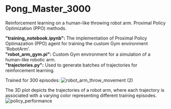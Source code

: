 # Pong_Master_3000
Reinforcement learning on a human-like throwing robot arm. Proximal Policy Optimization (PPO) methods.

**"training_notebook.ipynb":** The implementation of Proximal Policy Optimazation (PPO) agent for training the custom Gym environment 'RobotArm'.  <br />
**"robot_arm_gym.pi":** Custom Gym environment for a simulation of a human-like robotic arm.  <br />
**"trajectories.py":** Used to generate batches of trajectories for reinforcement learning.  <br />

Trained for 300 episodes:
![robot_arm_throw_movement (2)](https://github.com/SimonBakJeppesen/Pong_Master_3000/assets/55833078/a1965944-507f-416e-86b9-ec67279224bd)


The 3D plot depicts the trajectories of a robot arm, where each trajectory is associated with a varying color representing different training episodes.
![policy_performance](https://github.com/SimonBakJeppesen/Pong_Master_3000/assets/55833078/da0b1a3b-ae25-4054-93fc-453cc3b59b4a)
